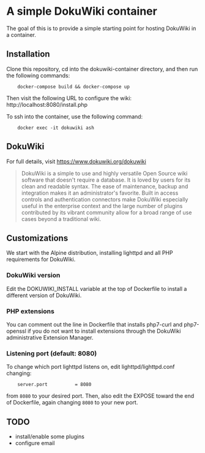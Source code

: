 # A simple DokuWiki container

The goal of this is to provide a simple starting point for hosting DokuWiki
in a container. 

## Installation

Clone this repository, cd into the dokuwiki-container directory, and then run
the following commands:
```
	docker-compose build && docker-compose up
```

Then visit the following URL to configure the wiki:
	http://localhost:8080/install.php

To ssh into the container, use the following command:
```
	docker exec -it dokuwiki ash
```

## DokuWiki

For full details, visit https://www.dokuwiki.org/dokuwiki

>  DokuWiki is a simple to use and highly versatile Open Source wiki software that doesn't require a database. It is loved by users for its clean and readable syntax. The ease of maintenance, backup and integration makes it an administrator's favorite. Built in access controls and authentication connectors make DokuWiki especially useful in the enterprise context and the large number of plugins contributed by its vibrant community allow for a broad range of use cases beyond a traditional wiki. 

## Customizations

We start with the Alpine distribution, installing lighttpd and all PHP
requirements for DokuWiki.

### DokuWiki version

Edit the DOKUWIKI_INSTALL variable at the top of Dockerfile to install a
different version of DokuWiki.

### PHP extensions

You can comment out the line in Dockerfile that installs php7-curl and
php7-openssl if you do not want to install extensions through the DokuWiki
administrative Extension Manager.

### Listening port (default: 8080)

To change which port lighttpd listens on, edit lighttpd/lighttpd.conf changing:
```
	server.port          = 8080
```
from `8080` to your desired port. Then, also edit the EXPOSE toward the end of
Dockerfile, again changing `8080` to your new port.

## TODO
 - install/enable some plugins
 - configure email
